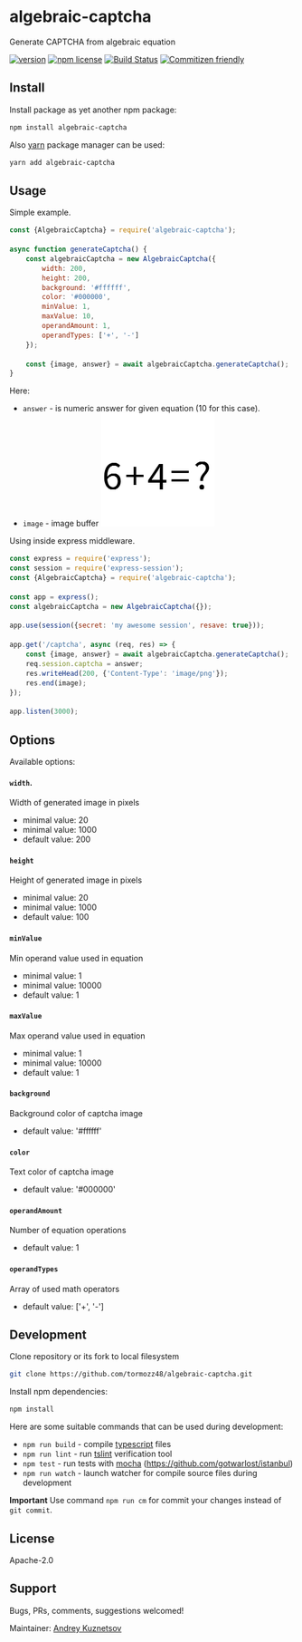 # algebraic-captcha

Generate CAPTCHA from algebraic equation

[![version](https://img.shields.io/npm/v/algebraic-captcha.svg)](https://www.npmjs.org/package/algebraic-captcha)
[![npm license](https://img.shields.io/npm/l/algebraic-captcha.svg)](https://www.npmjs.com/package/algebraic-captcha)
[![Build Status](https://travis-ci.org/tormozz48/algebraic-captcha.svg?branch=master)](https://travis-ci.org/tormozz48/algebraic-captcha)
[![Commitizen friendly](https://img.shields.io/badge/commitizen-friendly-brightgreen.svg)](http://commitizen.github.io/cz-cli/)

## Install

Install package as yet another npm package:

```bash
npm install algebraic-captcha
```

Also [yarn](https://yarnpkg.com/en/) package manager can be used:

```bash
yarn add algebraic-captcha
```

## Usage

Simple example.

```js
const {AlgebraicCaptcha} = require('algebraic-captcha');

async function generateCaptcha() {
    const algebraicCaptcha = new AlgebraicCaptcha({
        width: 200,
        height: 200,
        background: '#ffffff',
        color: '#000000',
        minValue: 1,
        maxValue: 10,
        operandAmount: 1,
        operandTypes: ['+', '-']
    });

    const {image, answer} = await algebraicCaptcha.generateCaptcha();
}
```

Here:

-   `answer` - is numeric answer for given equation (10 for this case).
-   `image` - image buffer
    ![image](./docs/example1.png)

Using inside express middleware.

```js
const express = require('express');
const session = require('express-session');
const {AlgebraicCaptcha} = require('algebraic-captcha');

const app = express();
const algebraicCaptcha = new AlgebraicCaptcha({});

app.use(session({secret: 'my awesome session', resave: true}));

app.get('/captcha', async (req, res) => {
    const {image, answer} = await algebraicCaptcha.generateCaptcha();
    req.session.captcha = answer;
    res.writeHead(200, {'Content-Type': 'image/png'});
    res.end(image);
});

app.listen(3000);
```

## Options

Available options:

#### `width`.

Width of generated image in pixels

-   minimal value: 20
-   minimal value: 1000
-   default value: 200

#### `height`

Height of generated image in pixels

-   minimal value: 20
-   minimal value: 1000
-   default value: 100

#### `minValue`

Min operand value used in equation

-   minimal value: 1
-   minimal value: 10000
-   default value: 1

#### `maxValue`

Max operand value used in equation

-   minimal value: 1
-   minimal value: 10000
-   default value: 1

#### `background`

Background color of captcha image

-   default value: '#ffffff'

#### `color`

Text color of captcha image

-   default value: '#000000'

#### `operandAmount`

Number of equation operations

-   default value: 1

#### `operandTypes`

Array of used math operators

-   default value: ['+', '-']

## Development

Clone repository or its fork to local filesystem

```bash
git clone https://github.com/tormozz48/algebraic-captcha.git
```

Install npm dependencies:

```bash
npm install
```

Here are some suitable commands that can be used during development:

-   `npm run build` - compile [typescript](https://www.typescriptlang.org/index.html) files
-   `npm run lint` - run [tslint](https://palantir.github.io/tslint/) verification tool
-   `npm test` - run tests with [mocha](https://mochajs.org)
    (https://github.com/gotwarlost/istanbul)
-   `npm run watch` - launch watcher for compile source files during development

**Important** Use command `npm run cm` for commit your changes instead of `git commit`.

## License

Apache-2.0

## Support

Bugs, PRs, comments, suggestions welcomed!

Maintainer: [Andrey Kuznetsov](andrey.kuznetsov48@yandex.ru)
